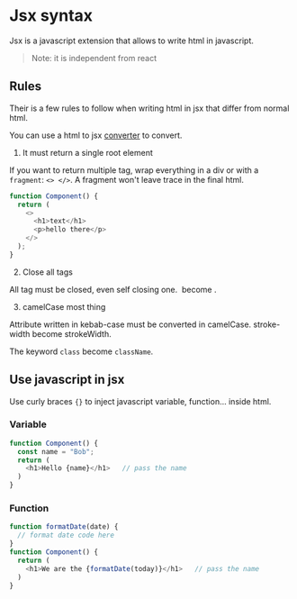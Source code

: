 # Jsx syntax

Jsx is a javascript extension that allows to write html in javascript.

>Note: it is independent from react

## Rules

Their is a few rules to follow when writing html in jsx that differ from
normal html.

You can use a html to jsx [converter](https://transform.tools/html-to-jsx) to convert.

1. It must return a single root element

  If you want to return multiple tag, wrap everything in a div or with
  a `fragment`: `<> </>`.  A fragment won't leave trace in the final html.

  ```javascript
  function Component() {
    return (
      <>
        <h1>text</h1>
        <p>hello there</p>
      </>
    );
  }
  ```
2. Close all tags
  
  All tag must be closed, even self closing one.
  <img> become <img />.

3. camelCase most thing

  Attribute written in kebab-case must be converted in camelCase.
  stroke-width become strokeWidth.

  The keyword `class` become `className`.

## Use javascript in jsx

Use curly braces `{}` to inject javascript variable, function... inside
html.

### Variable

```javascript
function Component() {
  const name = "Bob";
  return (
    <h1>Hello {name}</h1>   // pass the name
  )
}
```

### Function

```javascript
function formatDate(date) {
  // format date code here
}
function Component() {
  return (
    <h1>We are the {formatDate(today)}</h1>   // pass the name
  )
}
```
